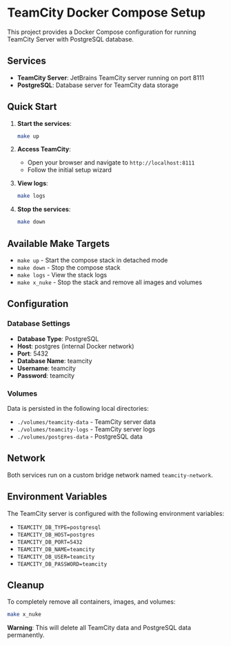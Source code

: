 # TeamCity Docker Compose Setup

This project provides a Docker Compose configuration for running TeamCity Server with PostgreSQL database.

## Services

- **TeamCity Server**: JetBrains TeamCity server running on port 8111
- **PostgreSQL**: Database server for TeamCity data storage

## Quick Start

1. **Start the services**:

   ```bash
   make up
   ```

2. **Access TeamCity**:
   - Open your browser and navigate to `http://localhost:8111`
   - Follow the initial setup wizard

3. **View logs**:

   ```bash
   make logs
   ```

4. **Stop the services**:

   ```bash
   make down
   ```

## Available Make Targets

- `make up` - Start the compose stack in detached mode
- `make down` - Stop the compose stack
- `make logs` - View the stack logs
- `make x_nuke` - Stop the stack and remove all images and volumes

## Configuration

### Database Settings

- **Database Type**: PostgreSQL
- **Host**: postgres (internal Docker network)
- **Port**: 5432
- **Database Name**: teamcity
- **Username**: teamcity
- **Password**: teamcity

### Volumes

Data is persisted in the following local directories:

- `./volumes/teamcity-data` - TeamCity server data
- `./volumes/teamcity-logs` - TeamCity server logs
- `./volumes/postgres-data` - PostgreSQL data

## Network

Both services run on a custom bridge network named `teamcity-network`.

## Environment Variables

The TeamCity server is configured with the following environment variables:

- `TEAMCITY_DB_TYPE=postgresql`
- `TEAMCITY_DB_HOST=postgres`
- `TEAMCITY_DB_PORT=5432`
- `TEAMCITY_DB_NAME=teamcity`
- `TEAMCITY_DB_USER=teamcity`
- `TEAMCITY_DB_PASSWORD=teamcity`

## Cleanup

To completely remove all containers, images, and volumes:

```bash
make x_nuke
```

**Warning**: This will delete all TeamCity data and PostgreSQL data permanently.
